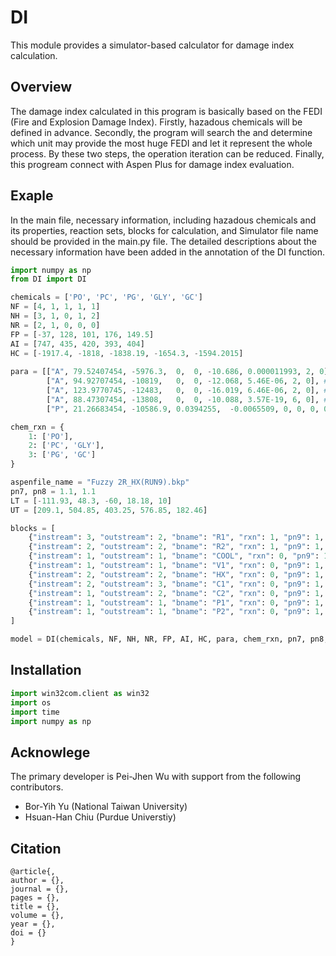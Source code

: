 # DI
This module provides a simulator-based calculator for damage index calculation.
## Overview
The damage index calculated in this program is basically based on the FEDI (Fire and Explosion Damage Index).
Firstly, hazadous chemicals will be defined in advance. 
Secondly, the program will search the and determine which unit may provide the most huge FEDI and let it represent the whole process.
By these two steps, the operation iteration can be reduced.
Finally, this progream connect with Aspen Plus for damage index evaluation.

## Exaple
In the main file, necessary information, including hazadous chemicals and its properties, reaction sets, blocks for calculation, and Simulator file name should be provided in the main.py file. The detailed descriptions about the necessary information have been added in the annotation of the DI function.

```python
import numpy as np
from DI import DI

chemicals = ['PO', 'PC', 'PG', 'GLY', 'GC'] 
NF = [4, 1, 1, 1, 1]
NH = [3, 1, 0, 1, 2]
NR = [2, 1, 0, 0, 0]
FP = [-37, 128, 101, 176, 149.5]
AI = [747, 435, 420, 393, 404]
HC = [-1917.4, -1818, -1838.19, -1654.3, -1594.2015]
 
para = [["A", 79.52407454, -5976.3,  0,  0, -10.686, 0.000011993, 2, 0], # PO PLXANT-1 in C & bar 
        ["A", 94.92707454, -10819,   0,  0, -12.068, 5.46E-06, 2, 0], # PC PLXANT-1 in C & bar 
        ["A", 123.9770745, -12483,   0,  0, -16.019, 6.46E-06, 2, 0], # PG PLXANT-1 in C & bar 
        ["A", 88.47307454, -13808,   0,  0, -10.088, 3.57E-19, 6, 0], # GLY PLXANT-1 in C & bar 
        ["P", 21.26683454, -10586.9, 0.0394255,  -0.0065509, 0, 0, 0, 0]] # GC PLTDEP-1 in C & bar 

chem_rxn = {
    1: ['PO'],
    2: ['PC', 'GLY'],
    3: ['PG', 'GC']
} 

aspenfile_name = "Fuzzy 2R_HX(RUN9).bkp"
pn7, pn8 = 1.1, 1.1
LT = [-111.93, 48.3, -60, 18.18, 10]
UT = [209.1, 504.85, 403.25, 576.85, 182.46]

blocks = [
    {"instream": 3, "outstream": 2, "bname": "R1", "rxn": 1, "pn9": 1, "pn10": 1.45},
    {"instream": 2, "outstream": 2, "bname": "R2", "rxn": 1, "pn9": 1, "pn10": 1.45},
    {"instream": 1, "outstream": 1, "bname": "COOL", "rxn": 0, "pn9": 1, "pn10": 1.45},
    {"instream": 1, "outstream": 1, "bname": "V1", "rxn": 0, "pn9": 1, "pn10": 1.45},
    {"instream": 2, "outstream": 2, "bname": "HX", "rxn": 0, "pn9": 1, "pn10": 1.45},
    {"instream": 2, "outstream": 3, "bname": "C1", "rxn": 0, "pn9": 1, "pn10": 1.45},
    {"instream": 1, "outstream": 2, "bname": "C2", "rxn": 0, "pn9": 1, "pn10": 1.45},
    {"instream": 1, "outstream": 1, "bname": "P1", "rxn": 0, "pn9": 1, "pn10": 1.45},
    {"instream": 1, "outstream": 1, "bname": "P2", "rxn": 0, "pn9": 1, "pn10": 1.45},
]

model = DI(chemicals, NF, NH, NR, FP, AI, HC, para, chem_rxn, pn7, pn8, LT, UT, blocks, aspenfile_name)
```

## Installation
```python
import win32com.client as win32
import os
import time
import numpy as np
```

## Acknowlege
The primary developer is Pei-Jhen Wu with support from the following contributors.
* Bor-Yih Yu (National Taiwan University)
* Hsuan-Han Chiu (Purdue Universtiy)

## Citation
``` sourceCode
@article{,
author = {},
journal = {},
pages = {},
title = {},
volume = {},
year = {},
doi = {}
}
```